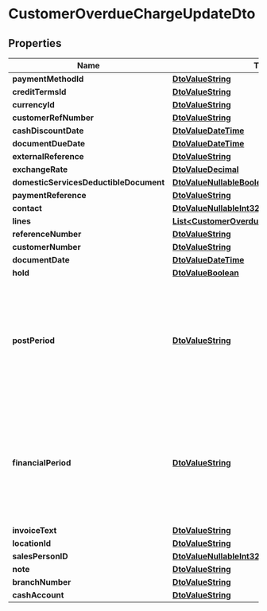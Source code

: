 
# CustomerOverdueChargeUpdateDto

## Properties
Name | Type | Description | Notes
------------ | ------------- | ------------- | -------------
**paymentMethodId** | [**DtoValueString**](DtoValueString.md) |  |  [optional]
**creditTermsId** | [**DtoValueString**](DtoValueString.md) |  |  [optional]
**currencyId** | [**DtoValueString**](DtoValueString.md) |  |  [optional]
**customerRefNumber** | [**DtoValueString**](DtoValueString.md) |  |  [optional]
**cashDiscountDate** | [**DtoValueDateTime**](DtoValueDateTime.md) |  |  [optional]
**documentDueDate** | [**DtoValueDateTime**](DtoValueDateTime.md) |  |  [optional]
**externalReference** | [**DtoValueString**](DtoValueString.md) |  |  [optional]
**exchangeRate** | [**DtoValueDecimal**](DtoValueDecimal.md) |  |  [optional]
**domesticServicesDeductibleDocument** | [**DtoValueNullableBoolean**](DtoValueNullableBoolean.md) |  |  [optional]
**paymentReference** | [**DtoValueString**](DtoValueString.md) |  |  [optional]
**contact** | [**DtoValueNullableInt32**](DtoValueNullableInt32.md) |  |  [optional]
**lines** | [**List&lt;CustomerOverdueChargeLineUpdateDto&gt;**](CustomerOverdueChargeLineUpdateDto.md) |  |  [optional]
**referenceNumber** | [**DtoValueString**](DtoValueString.md) |  |  [optional]
**customerNumber** | [**DtoValueString**](DtoValueString.md) |  |  [optional]
**documentDate** | [**DtoValueDateTime**](DtoValueDateTime.md) |  |  [optional]
**hold** | [**DtoValueBoolean**](DtoValueBoolean.md) |  |  [optional]
**postPeriod** | [**DtoValueString**](DtoValueString.md) | The financial period to which the transactions recorded in the document should be posted. Use the format MMYYYY. |  [optional]
**financialPeriod** | [**DtoValueString**](DtoValueString.md) | The financial period to which the transactions recorded in the document should be posted. Use the format YYYYMM. |  [optional]
**invoiceText** | [**DtoValueString**](DtoValueString.md) |  |  [optional]
**locationId** | [**DtoValueString**](DtoValueString.md) |  |  [optional]
**salesPersonID** | [**DtoValueNullableInt32**](DtoValueNullableInt32.md) |  |  [optional]
**note** | [**DtoValueString**](DtoValueString.md) |  |  [optional]
**branchNumber** | [**DtoValueString**](DtoValueString.md) |  |  [optional]
**cashAccount** | [**DtoValueString**](DtoValueString.md) |  |  [optional]



